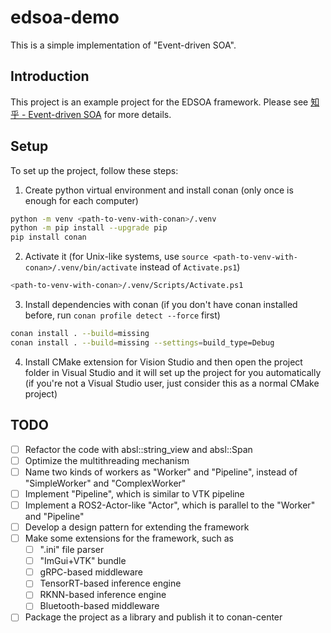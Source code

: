 # edsoa-demo

This is a simple implementation of "Event-driven SOA".

## Introduction

This project is an example project for the EDSOA framework. Please see [知乎 - Event-driven SOA](https://zhuanlan.zhihu.com/p/687635384) for more details. 

## Setup

To set up the project, follow these steps:

1. Create python virtual environment and install conan (only once is enough for each computer)
```bash
python -m venv <path-to-venv-with-conan>/.venv
python -m pip install --upgrade pip
pip install conan
```
2. Activate it (for Unix-like systems, use `source <path-to-venv-with-conan>/.venv/bin/activate` instead of `Activate.ps1`)
```bash
<path-to-venv-with-conan>/.venv/Scripts/Activate.ps1
```
3. Install dependencies with conan (if you don't have conan installed before, run `conan profile detect --force` first)
```bash
conan install . --build=missing
conan install . --build=missing --settings=build_type=Debug
```
4. Install CMake extension for Vision Studio and then open the project folder in Visual Studio and it will set up the project for you automatically (if you're not a Visual Studio user, just consider this as a normal CMake project)


## TODO

- [ ] Refactor the code with absl::string_view and absl::Span
- [ ] Optimize the multithreading mechanism
- [ ] Name two kinds of workers as "Worker" and "Pipeline", instead of "SimpleWorker" and "ComplexWorker"
- [ ] Implement "Pipeline", which is similar to VTK pipeline
- [ ] Implement a ROS2-Actor-like "Actor", which is parallel to the "Worker" and "Pipeline"
- [ ] Develop a design pattern for extending the framework
- [ ] Make some extensions for the framework, such as
  - [ ] ".ini" file parser
  - [ ] "ImGui+VTK" bundle
  - [ ] gRPC-based middleware
  - [ ] TensorRT-based inference engine
  - [ ] RKNN-based inference engine
  - [ ] Bluetooth-based middleware
- [ ] Package the project as a library and publish it to conan-center
